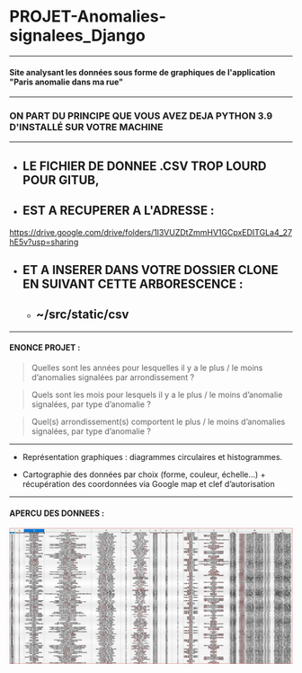 PROJET-Anomalies-signalees_Django
=
---
#### Site analysant les données sous forme de graphiques de l'application "Paris anomalie dans ma rue"
***

### ON PART DU PRINCIPE QUE VOUS AVEZ DEJA PYTHON 3.9 D'INSTALLÉ SUR VOTRE MACHINE

---

- ## LE FICHIER DE DONNEE **.CSV** TROP LOURD POUR GITUB,
- ## EST A RECUPERER A L'ADRESSE :
https://drive.google.com/drive/folders/1l3VUZDtZmmHV1GCpxEDITGLa4_27hE5v?usp=sharing

- ## ET A INSERER DANS VOTRE DOSSIER CLONE EN SUIVANT CETTE ARBORESCENCE :

    - ## ~/src/static/csv

___

#### ENONCE PROJET :

> Quelles sont les années pour lesquelles il y a le plus / le moins d’anomalies signalées par
arrondissement ?

> Quels sont les mois pour lesquels il y a le plus / le moins d’anomalie signalées, par type
d’anomalie ?

> Quel(s) arrondissement(s) comportent le plus / le moins d’anomalies signalées, par type
d’anomalie ?

***

* Représentation graphiques : diagrammes circulaires et histogrammes.

* Cartographie des données par choix (forme, couleur, échelle…) + récupération des coordonnées via Google map et clef d’autorisation

***
#### APERCU DES DONNEES :

![donnees_csv_appli_anomalies.JPG](src/static/img/donnees_csv_appli_anomalies.JPG "tableau de données en csv")